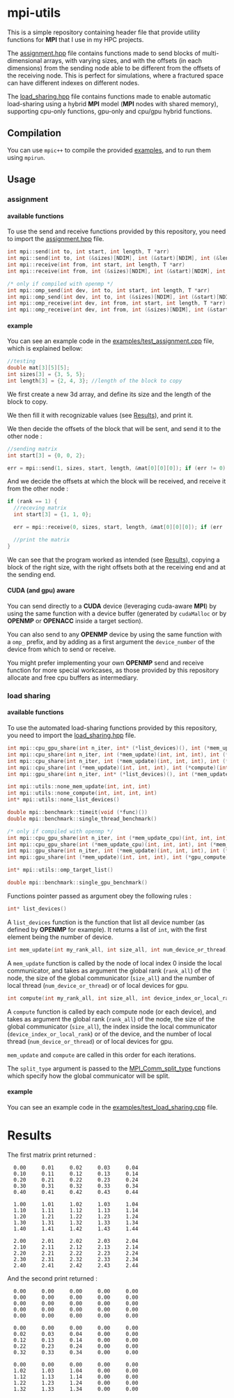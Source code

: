# mpi-utils

This is a simple repository containing header file that provide utility functions for __MPI__ that I use in my HPC projects.

The [assignment.hpp](./assignment.hpp) file contains functions made to send blocks of multi-dimensional arrays, with varying sizes, and with the offsets (in each dimensions) from the sending node able to be different from the offsets of the receiving node. This is perfect for simulations, where a fractured space can have different indexes on different nodes.

The [load_sharing.hpp](./load_sharing.hpp) file contains functions made to enable automatic load-sharing using a hybrid __MPI__ model (__MPI__ nodes with shared memory), supporting cpu-only functions, gpu-only and cpu/gpu hybrid functions.

## Compilation

You can use `mpic++` to compile the provided [examples](./examples), and to run them using `mpirun`.

## Usage

### assignment

#### available functions

To use the send and receive functions provided by this repository, you need to import the [assignment.hpp](./assignment.hpp) file.

```cpp
int mpi::send(int to, int start, int length, T *arr)
int mpi::send(int to, int (&sizes)[NDIM], int (&start)[NDIM], int (&length)[NDIM], T *arr)
int mpi::receive(int from, int start, int length, T *arr)
int mpi::receive(int from, int (&sizes)[NDIM], int (&start)[NDIM], int (&length)[NDIM], T *arr)

/* only if compiled with openmp */
int mpi::omp_send(int dev, int to, int start, int length, T *arr)
int mpi::omp_send(int dev, int to, int (&sizes)[NDIM], int (&start)[NDIM], int (&length)[NDIM], T *arr)
int mpi::omp_receive(int dev, int from, int start, int length, T *arr)
int mpi::omp_receive(int dev, int from, int (&sizes)[NDIM], int (&start)[NDIM], int (&length)[NDIM], T *arr)
```

#### example

You can see an example code in the [examples/test_assignment.cpp](./examples/test_assignment.cpp) file, which is explained bellow:

```cpp
//testing
double mat[3][5][5];
int sizes[3] = {3, 5, 5};
int length[3] = {2, 4, 3}; //length of the block to copy
```

We first create a new 3d array, and define its size and the length of the block to copy.

We then fill it with recognizable values (see [Results](#results)), and print it.

We then decide the offsets of the block that will be sent, and send it to the other node :

```cpp
//sending matrix
int start[3] = {0, 0, 2};

err = mpi::send(1, sizes, start, length, &mat[0][0][0]); if (err != 0) return err;
```

And we decide the offsets at which the block will be received, and receive it from the other node :

```cpp
if (rank == 1) {
  //receving matrix
  int start[3] = {1, 1, 0};

  err = mpi::receive(0, sizes, start, length, &mat[0][0][0]); if (err != 0) return err;

  //print the matrix
}
```

We can see that the program worked as intended (see [Results](#results)), copying a block of the right size, with the right offsets both at the receiving end and at the sending end.

#### CUDA (and gpu) aware

You can send directly to a __CUDA__ device (leveraging cuda-aware __MPI__) by using the same function with a device buffer (generated by `cudaMalloc` or by __OPENMP__ or __OPENACC__ inside a target section).

You can also send to any __OPENMP__ device by using the same function with a `omp_` prefix, and by adding as a first argument the `device_number` of the device from which to send or receive.

You might prefer implementing your own __OPENMP__ send and receive function for more special workcases, as those provided by this repository allocate and free cpu buffers as intermediary.

### load sharing

#### available functions

To use the automated load-sharing functions provided by this repository, you need to import the [load_sharing.hpp](./load_sharing.hpp) file.

```cpp
int mpi::cpu_gpu_share(int n_iter, int* (*list_devices)(), int (*mem_update_cpu)(int, int, int), int (*mem_update_gpu)(int, int, int), int (*cpu_compute)(int, int, int, int), int (*gpu_compute)(int, int, int, int), int split_type)
int mpi::cpu_share(int n_iter, int (*mem_update)(int, int, int), int (*compute)(int, int, int, int), int split_type)
int mpi::cpu_share(int n_iter, int (*mem_update)(int, int, int), int (*compute)(int, int, int, int))
int mpi::cpu_share(int (*mem_update)(int, int, int), int (*compute)(int, int, int, int))
int mpi::gpu_share(int n_iter, int* (*list_devices)(), int (*mem_update_gpu)(int, int, int), int (*gpu_compute)(int, int, int, int), int split_type)

int mpi::utils::none_mem_update(int, int, int)
int mpi::utils::none_compute(int, int, int, int)
int* mpi::utils::none_list_devices()

double mpi::benchmark::timeit(void (*func)())
double mpi::benchmark::single_thread_benchmark()

/* only if compiled with openmp */
int mpi::cpu_gpu_share(int n_iter, int (*mem_update_cpu)(int, int, int), int (*mem_update_gpu)(int, int, int), int (*cpu_compute)(int, int, int, int), int (*gpu_compute)(int, int, int, int))
int mpi::cpu_gpu_share(int (*mem_update_cpu)(int, int, int), int (*mem_update_gpu)(int, int, int), int (*cpu_compute)(int, int, int, int), int (*gpu_compute)(int, int, int, int))
int mpi::gpu_share(int n_iter, int (*mem_update)(int, int, int), int (*gpu_compute)(int, int, int, int))
int mpi::gpu_share(int (*mem_update)(int, int, int), int (*gpu_compute)(int, int, int, int))

int* mpi::utils::omp_target_list()

double mpi::benchmark::single_gpu_benchmark()
```

Functions pointer passed as argument obey the following rules :

```cpp
int* list_devices()
```

A `list_devices` function is the function that list all device number (as defined by __OPENMP__ for example). It returns a list of `int`, with the first element being the number of device.

```cpp
int mem_update(int my_rank_all, int size_all, int num_device_or_thread)
```

A `mem_update` function is called by the node of local index 0 inside the local communicator, and takes as argument the global rank (`rank_all`) of the node, the size of the global communicator (`size_all`) and the number of local thread (`num_device_or_thread`) or of local devices for gpu.

```cpp
int compute(int my_rank_all, int size_all, int device_index_or_local_rank, int num_device_or_thread)
```

A `compute` function is called by each compute node (or each device), and takes as argument the global rank (`rank_all`) of the node, the size of the global communicator (`size_all`), the index inside the local communicator (`device_index_or_local_rank`) or of the device, and the number of local thread (`num_device_or_thread`) or of local devices for gpu.

`mem_update` and `compute` are called in this order for each iterations.

The `split_type` argument is passed to the [MPI_Comm_split_type](https://www.open-mpi.org/doc/v3.1/man3/MPI_Comm_split_type.3.php) functions which specify how the global communicator will be split.

#### example

You can see an example code in the [examples/test_load_sharing.cpp](./examples/test_load_sharing.cpp) file.

# Results

The first matrix print returned :

```shell
  0.00     0.01     0.02     0.03     0.04   
  0.10     0.11     0.12     0.13     0.14   
  0.20     0.21     0.22     0.23     0.24   
  0.30     0.31     0.32     0.33     0.34   
  0.40     0.41     0.42     0.43     0.44   

  1.00     1.01     1.02     1.03     1.04   
  1.10     1.11     1.12     1.13     1.14   
  1.20     1.21     1.22     1.23     1.24   
  1.30     1.31     1.32     1.33     1.34   
  1.40     1.41     1.42     1.43     1.44   

  2.00     2.01     2.02     2.03     2.04   
  2.10     2.11     2.12     2.13     2.14   
  2.20     2.21     2.22     2.23     2.24   
  2.30     2.31     2.32     2.33     2.34   
  2.40     2.41     2.42     2.43     2.44
```

And the second print returned :

```shell
  0.00     0.00     0.00     0.00     0.00   
  0.00     0.00     0.00     0.00     0.00   
  0.00     0.00     0.00     0.00     0.00   
  0.00     0.00     0.00     0.00     0.00   
  0.00     0.00     0.00     0.00     0.00   

  0.00     0.00     0.00     0.00     0.00   
  0.02     0.03     0.04     0.00     0.00   
  0.12     0.13     0.14     0.00     0.00   
  0.22     0.23     0.24     0.00     0.00   
  0.32     0.33     0.34     0.00     0.00   

  0.00     0.00     0.00     0.00     0.00   
  1.02     1.03     1.04     0.00     0.00   
  1.12     1.13     1.14     0.00     0.00   
  1.22     1.23     1.24     0.00     0.00   
  1.32     1.33     1.34     0.00     0.00
```
